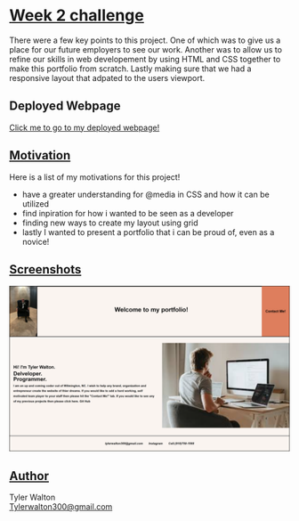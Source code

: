 # <u> **Week 2 challenge**</u>
There were a few key points to this project. One of which was to give us a place for our future employers to see our work.
Another was to allow us to refine our skills in web developement by using HTML and CSS together to make this portfolio from scratch.
Lastly making sure that we had a responsive layout that adpated to the users viewport.

## Deployed Webpage
[Click me to go to my deployed webpage!](https://tylerwalton.github.io/landing-page/)

## <u> **Motivation** </u>

Here is a list of my motivations for this project!

- have a greater understanding for @media in CSS and how it can be     utilized
- find inpiration for how i wanted to be seen as a developer
- finding new ways to create my layout using grid
- lastly I wanted to present a portfolio that i can be proud of, even as a novice!

## <u>**Screenshots**</u>

![alt text](./img/My%20Landing%20Page.png)

## <u>**Author**</u>

Tyler Walton <br/>
Tylerwalton300@gmail.com
